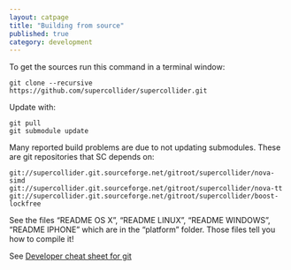 ```yaml
---
layout: catpage
title: "Building from source"
published: true
category: development
---
```


To get the sources run this command in a terminal window:

	git clone --recursive https://github.com/supercollider/supercollider.git

Update with:

	git pull
	git submodule update

Many reported build problems are due to not updating submodules.  These are git repositories that SC depends on:

	git://supercollider.git.sourceforge.net/gitroot/supercollider/nova-simd
    git://supercollider.git.sourceforge.net/gitroot/supercollider/nova-tt
    git://supercollider.git.sourceforge.net/gitroot/supercollider/boost-lockfree


See the files “README OS X”, “README LINUX”, “README WINDOWS”, “README IPHONE” which are in the “platform” folder. Those files tell you how to compile it!

See [Developer cheat sheet for git](developer-cheat-sheet-for-git.html)
